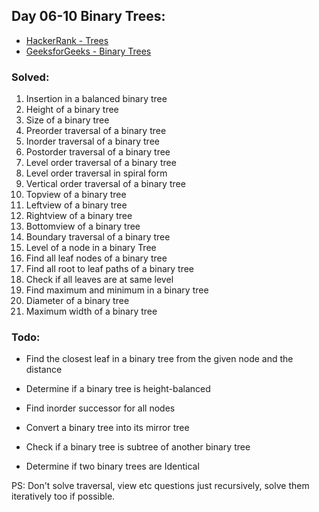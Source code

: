 ## Day 06-10 Binary Trees: 
* [HackerRank - Trees](https://www.hackerrank.com/domains/data-structures/trees)
* [GeeksforGeeks - Binary Trees](http://www.geeksforgeeks.org/data-structures/#BinaryTree)

### Solved:
1. Insertion in a balanced binary tree
2. Height of a binary tree
3. Size of a binary tree
4. Preorder traversal of a binary tree
5. Inorder traversal of a binary tree
6. Postorder traversal of a binary tree
7. Level order traversal of a binary tree
8. Level order traversal in spiral form
9. Vertical order traversal of a binary tree
10. Topview of a binary tree
11. Leftview of a binary tree
12. Rightview of a binary tree
13. Bottomview of a binary tree
14. Boundary traversal of a binary tree
15. Level of a node in a binary Tree
16. Find all leaf nodes of a binary tree
17. Find all root to leaf paths of a binary tree
18. Check if all leaves are at same level
19. Find maximum and minimum in a binary tree
20. Diameter of a binary tree
21. Maximum width of a binary tree

### Todo:

* Find the closest leaf in a binary tree from the given node and the distance

* Determine if a binary tree is height-balanced
* Find inorder successor for all nodes
* Convert a binary tree into its mirror tree
* Check if a binary tree is subtree of another binary tree
* Determine if two binary trees are Identical


PS: Don't solve traversal, view etc questions just recursively, solve them iteratively too if possible.

